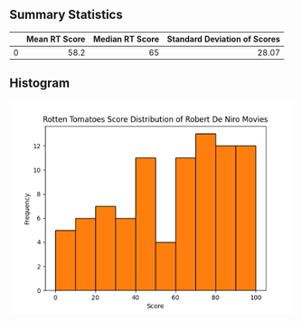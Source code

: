 ## Summary Statistics
|    |   Mean RT Score |   Median RT Score |   Standard Deviation of Scores |
|---:|----------------:|------------------:|-------------------------------:|
|  0 |            58.2 |                65 |                          28.07 |

## Histogram
![Alt text](visualizations/denirohist.png)
